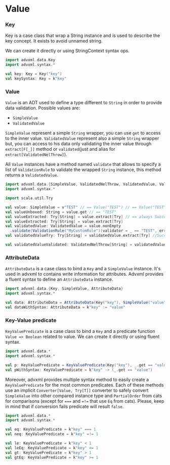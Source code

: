 # Value

### Key
Key is a case class that wrap a String instance and is used to describe the key concept. 
It exists to avoid unnamed string.

We can create it directly or using StringContext syntax ops.

```scala
import advxml.data.Key
import advxml.syntax.*

val key: Key = Key("key")
val keySyntax: Key = k"key"
```

### Value
`Value` is an ADT used to define a type different to `String` in order to provide data validation.
Possible values are:
- `SimpleValue`
- `ValidatedValue`

`SimpleValue` represent a simple `String` wrapper, you can use `get` to access to the inner value. 
`ValidatedValue` represent also a simple `String` wrapper but, you can access to his data only validating the 
inner value through `extract[F[_]]` method or `validated`(just and alias for `extract[ValidatedNelThrow]`).

All `Value` instances have a method named `validate` that allows to specify a list of `ValidationRule` to validate the wrapped `String` instance, 
this method returns a `ValidatedValue`.

```scala
import advxml.data.{SimpleValue, ValidatedNelThrow, ValidatedValue, ValidationRule}
import advxml.syntax.*

import scala.util.Try

val value: SimpleValue = v"TEST" // == Value("TEST") // == Value("TEST")
val valueUnboxed: String = value.get // == "TEST"
val valueExtracted: Try[String] = value.extract[Try] // == always Success("TEST") = Applicative[Try].pure(get)
val valueExtracted: Try[String] = value.extract[Try]
val validatedValue: ValidatedValue = value.nonEmpty
  .validate(ValidationRule("MyCustomRule")(validator = _ == "TEST", errorReason = "Not equals to test")) // == always Success("TEST") = Applicative[Try].pure(get)
val validatedValueTry: Try[String] = validatedValue.extract[Try] //Success("TEST")

val validatedValueValidated: ValidatedNelThrow[String] = validatedValue.validated //Valid("TEST")
```

### AttributeData
`AttributeData` is a case class to bind a `Key` and a `SimpleValue` instance. It's used in advxml to contains write information
for attributes.
Advxml provides a fluent syntax to define an `AttributeData` instance.

```scala
import advxml.data.{Key, SimpleValue, AttributeData}
import advxml.syntax.*

val data: AttributeData = AttributeData(Key("key"), SimpleValue("value"))
val dataWithSyntax: AttributeData = k"key" := "value"
```

### Key-Value predicate
`KeyValuePredicate` is a case class to bind a `Key` and a predicate function `Value => Boolean` related to value.
We can create it directly or using fluent syntax.

```scala
import advxml.data.*
import advxml.syntax.*

val p: KeyValuePredicate = KeyValuePredicate(Key("key"), _.get == "value")
val pWithSyntax: KeyValuePredicate = k"key" -> (_.get == "value")
```

Moreover, advxml provides multiple syntax method to easily create a `KeyValuePredicate` for the most common predicates.
Each of these methods use an implicit `Converter[Value, Try[T]]` converter to safely convert `SimpleValue` into other compared instance type
and `PartialOrder` from cats for comparisons (except for `===` and `=!=` that use `Eq` from cats).
Please, keep in mind that if conversion fails predicate will result `false`.

```scala
import advxml.data.*
import advxml.syntax.*

val eq: KeyValuePredicate = k"key" === 1
val neq: KeyValuePredicate = k"key" =!= 1

val le: KeyValuePredicate = k"key" < 1
val leEq: KeyValuePredicate = k"key" <= 1
val gt: KeyValuePredicate = k"key" > 1
val gtEq: KeyValuePredicate = k"key" >= 1
```

